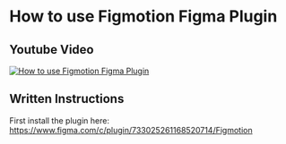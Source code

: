 # How to use Figmotion Figma Plugin
## Youtube Video
[![How to use Figmotion Figma Plugin](http://i3.ytimg.com/vi/_swA7To8XFM/maxresdefault.jpg)](https://www.youtube.com/watch?v=_swA7To8XFM&t=70s)

## Written Instructions
First install the plugin here:
https://www.figma.com/c/plugin/733025261168520714/Figmotion